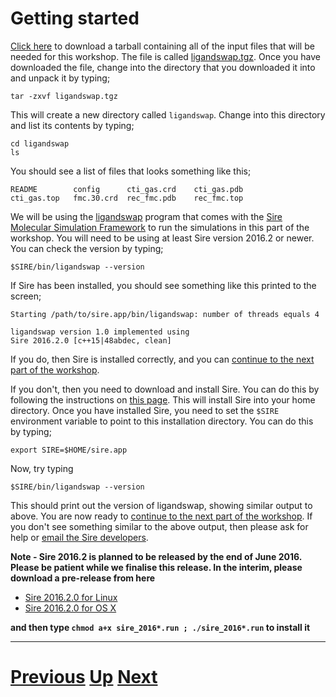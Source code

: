 # Getting started

[Click here](https://github.com/chryswoods/siremol.org/blob/master/tutorials/ligandswap/data/ligandswap.tgz?raw=true) to download a tarball containing all of the input files that will be needed for this workshop. The file is called [ligandswap.tgz](https://github.com/chryswoods/siremol.org/blob/master/tutorials/ligandswap/data/ligandswap.tgz?raw=true). Once you have downloaded the file, change into the directory that you downloaded it into and unpack it by typing;

```
tar -zxvf ligandswap.tgz
```

This will create a new directory called `ligandswap`. Change into this directory and list its contents by typing;

```
cd ligandswap
ls
```

You should see a list of files that looks something like this;

```
README        config      cti_gas.crd    cti_gas.pdb
cti_gas.top   fmc.30.crd  rec_fmc.pdb    rec_fmc.top
```

We will be using the [ligandswap](../../pages/apps/ligandswap.md) program that comes with the 
[Sire Molecular Simulation Framework](http://siremol.org) to run the simulations in this part of the 
workshop. You will need to be using at least Sire version 2016.2 or newer. You can check the 
version by typing;

```
$SIRE/bin/ligandswap --version
```

If Sire has been installed, you should see something like this printed to the screen;

```
Starting /path/to/sire.app/bin/ligandswap: number of threads equals 4

ligandswap version 1.0 implemented using
Sire 2016.2.0 [c++15|48abdec, clean]
```

If you do, then Sire is installed correctly, and you can [continue to the next part of the workshop](files.md).

If you don't, then you need to download and install Sire. You can do this by following the instructions on 
[this page](../../pages/binaries.md). This will install Sire into your home directory. Once you have installed
Sire, you need to set the `$SIRE` environment variable to point to this installation directory. You can do this
by typing;

```
export SIRE=$HOME/sire.app
```

Now, try typing

```
$SIRE/bin/ligandswap --version
```

This should print out the version of ligandswap, showing similar output to above. You are now ready to 
[continue to the next part of the workshop](files.md). If you don't see something similar to the
above output, then please ask for help or [email the Sire developers](mailto:chryswoods@gmail.com).

**Note - Sire 2016.2 is planned to be released by the end of June 2016. Please be patient while
  we finalise this release. In the interim, please download a pre-release from here**

* [Sire 2016.2.0 for Linux](https://drive.google.com/uc?export=download&id=0B_KkGMZ8ACfabWtPX1hHaHU5RzA)
* [Sire 2016.2.0 for OS X](https://drive.google.com/uc?export=download&id=0B_KkGMZ8ACfadEl2R3R2WndrXzQ)

**and then type `chmod a+x sire_2016*.run ; ./sire_2016*.run` to install it**

***

# [Previous](README.md) [Up](README.md) [Next](files.md)
